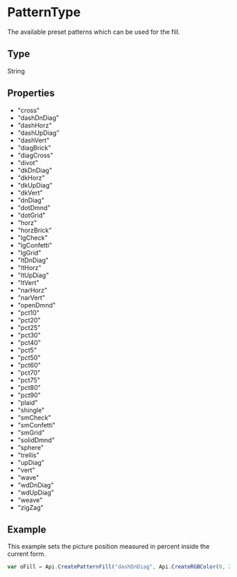 # PatternType

The available preset patterns which can be used for the fill.

## Type

String

## Properties

- "cross" 
- "dashDnDiag" 
- "dashHorz" 
- "dashUpDiag" 
- "dashVert" 
- "diagBrick" 
- "diagCross" 
- "divot" 
- "dkDnDiag" 
- "dkHorz" 
- "dkUpDiag" 
- "dkVert" 
- "dnDiag" 
- "dotDmnd" 
- "dotGrid" 
- "horz" 
- "horzBrick" 
- "lgCheck" 
- "lgConfetti" 
- "lgGrid" 
- "ltDnDiag" 
- "ltHorz" 
- "ltUpDiag" 
- "ltVert" 
- "narHorz" 
- "narVert" 
- "openDmnd" 
- "pct10" 
- "pct20" 
- "pct25" 
- "pct30" 
- "pct40" 
- "pct5" 
- "pct50" 
- "pct60" 
- "pct70" 
- "pct75" 
- "pct80" 
- "pct90" 
- "plaid" 
- "shingle" 
- "smCheck" 
- "smConfetti" 
- "smGrid" 
- "solidDmnd" 
- "sphere" 
- "trellis" 
- "upDiag" 
- "vert" 
- "wave" 
- "wdDnDiag" 
- "wdUpDiag" 
- "weave" 
- "zigZag"

## Example

This example sets the picture position measured in percent inside the current form.

```javascript
var oFill = Api.CreatePatternFill("dashDnDiag", Api.CreateRGBColor(0, 225, 0), Api.CreateRGBColor(255, 0, 0));
```